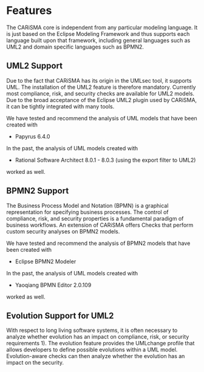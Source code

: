 # Features

The CARiSMA core is independent from any particular modeling language. It is just based on the Eclipse Modeling Framework and thus supports each language built upon that framework, including general languages such as UML2 and domain specific languages such as BPMN2.

## UML2 Support

Due to the fact that CARiSMA has its origin in the UMLsec tool, it supports UML. The installation of the UML2 feature is therefore mandatory. Currently most compliance, risk, and security checks are available for UML2 models. Due to the broad acceptance of the Eclipse UML2 plugin used by CARiSMA, it can be tightly integrated with many tools.

We have tested and recommend the analysis of UML models that have been created with

- Papyrus 6.4.0

In the past, the analysis of UML models created with

- Rational Software Architect 8.0.1 - 8.0.3 (using the export filter to UML2)

worked as well.

## BPMN2 Support

The Business Process Model and Notation (BPMN) is a graphical representation for specifying business processes. The control of compliance, risk, and security properties is a fundamental paradigm of business workflows. An extension of CARiSMA offers Checks that perform custom security analyses on BPMN2 models.

We have tested and recommend the analysis of BPMN2 models that have been created with

- Eclipse BPMN2 Modeler

In the past, the analysis of UML models created with

- Yaoqiang BPMN Editor 2.0.109

worked as well.

## Evolution Support for UML2

With respect to long living software systems, it is often necessary to analyze whether evolution has an impact on compliance, risk, or security requirements 1). The evolution feature provides the UMLchange profile that allows developers to define possible evolutions within a UML model. Evolution-aware checks can then analyze whether the evolution has an impact on the security.